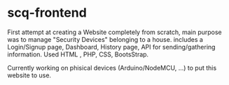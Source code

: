 # scq-frontend

First attempt at creating a Website completely from scratch, main purpose was to manage "Security Devices" belonging to a house.
includes a Login/Signup page, Dashboard, History page, API for sending/gathering information.
Used HTML , PHP, CSS, BootsStrap.


Currently working on phisical devices (Arduino/NodeMCU, ...) to put this website to use.
